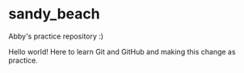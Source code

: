 # sandy_beach
Abby's practice repository :) 

Hello world!
Here to learn Git and GitHub and making this change as practice. 
